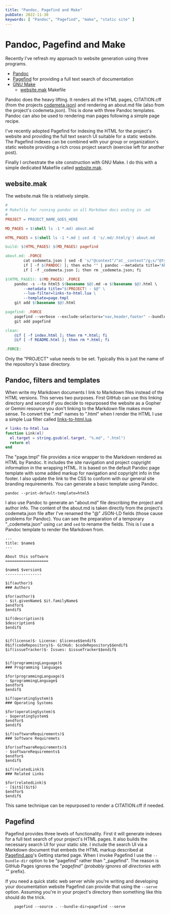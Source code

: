 ```yaml
---
title: "Pandoc, Pagefind and Make"
pubDate: 2022-11-30
keywords: [ "Pandoc", "Pagefind", "make", "static site" ]
---
```


# Pandoc, Pagefind and Make

Recently I've refresh my approach to website generation using three programs.

- [Pandoc](https://pandoc.org)
- [Pagefind](https://pagefind.app) for providing a full text search of documentation
- [GNU Make](https://www.gnu.org/software/make/)
    - [website.mak](website.mak) Makefile

Pandoc does the heavy lifting. It renders all the HTML pages, CITATION.cff (from the projects [codemeta.json](codemeta.github.io "codemeta.json is a metadata documentation schema for documenting software projects")) and rendering an about.md file (also from the project's codemeta.json). This is done with three Pandoc templates. Pandoc can also be used to rendering man pages following a simple page recipe.

I've recently adopted Pagefind for indexing the HTML for the project's website and providing the full text search UI suitable for a static website. The Pagefind indexes can be combined with your group or organization's static website providing a rich cross project search (exercise left for another post).

Finally I orchestrate the site construction with GNU Make. I do this with a simple dedicated Makefile called [website.mak](#website.mak).


## website.mak

The website.mak file is relatively simple.

```makefile
#
# Makefile for running pandoc on all Markdown docs ending in .md
#
PROJECT = PROJECT_NAME_GOES_HERE

MD_PAGES = $(shell ls -1 *.md) about.md

HTML_PAGES = $(shell ls -1 *.md | sed -E 's/.md/.html/g') about.md

build: $(HTML_PAGES) $(MD_PAGES) pagefind

about.md: .FORCE
        cat codemeta.json | sed -E 's/"@context"/"at__context"/g;s/"@type"/"at__type"/g;s/"@id"/"at__id"/g' >_codemeta.json
        if [ -f $(PANDOC) ]; then echo "" | pandoc --metadata title="About $(PROJECT)" --metadata-file=_codemeta.json --template codemeta-md.tmpl >about.md; fi
        if [ -f _codemeta.json ]; then rm _codemeta.json; fi

$(HTML_PAGES): $(MD_PAGES) .FORCE
	pandoc -s --to html5 $(basename $@).md -o $(basename $@).html \
		--metadata title="$(PROJECT) - $@" \
	    --lua-filter=links-to-html.lua \
	    --template=page.tmpl
	git add $(basename $@).html

pagefind: .FORCE
	pagefind --verbose --exclude-selectors="nav,header,footer" --bundle-dir ./pagefind --source .
	git add pagefind

clean:
	@if [ -f index.html ]; then rm *.html; fi
	@if [ -f README.html ]; then rm *.html; fi

.FORCE:
```

Only the "PROJECT" value needs to be set. Typically this is just the name of the repository's base directory.

## Pandoc, filters and templates

When write my Markdown documents I link to Markdown files instead of the HTML versions. This serves two purposes. First GitHub can use this linking directory and second if you decide to repurposed the website as a Gopher or Gemini resource
you don't linking to the Markdown file makes more sense.  To convert the ".md" names to ".html" when I render the HTML I use a simple Lua filter called [links-to-html.lua](https://stackoverflow.com/questions/40993488/convert-markdown-links-to-html-with-pandoc#49396058 "see the stackoverflow answer that shows this technique").

```lua
# links-to-html.lua
function Link(el)
  el.target = string.gsub(el.target, "%.md", ".html")
  return el
end
```

The "page.tmpl" file provides a nice wrapper to the Markdown rendered as HTML by Pandoc. It includes the site navigation and project copyright information in the wrapping HTML. It is based on the default Pandoc page template with some added markup for navigation and copyright info in the footer. I also update the link to the CSS to conform with our general site branding requirements. You can generate a basic template using Pandoc.

```shell
pandoc --print-default-template=html5
```

I also use Pandoc to generate an "about.md" file describing the project and author info.  The content of the about.md is taken directly from the project's codemeta.json file after I've renamed the "@" JSON-LD fields (those cause problems for Pandoc). You can see the preparation of a temporary "_codemeta.json" using `cat` and `sed` to rename the fields. This is I use a Pandoc template to render the Markdown from.

```pandoc
---
title: $name$
---

About this software
===================

$name$ $version$
----------------

$if(author)$
### Authors

$for(author)$
- $it.givenName$ $it.familyName$
$endfor$
$endif$

$if(description)$
$description$
$endif$


$if(license)$- License: $license$$endif$
0$if(codeRepository)$- GitHub: $codeRepository$$endif$
$if(issueTracker)$- Issues: $issueTracker$$endif$


$if(programmingLanguage)$
### Programming languages

$for(programmingLanguage)$
- $programmingLanguage$
$endfor$
$endif$

$if(operatingSystem)$
### Operating Systems

$for(operatingSystem)$
- $operatingSystem$
$endfor$
$endif$

$if(softwareRequirements)$
### Software Requiremets

$for(softwareRequirements)$
- $softwareRequirements$
$endfor$
$endif$

$if(relatedLink)$
### Related Links

$for(relatedLink)$
- [$it$]($it$)
$endfor$
$endif$
```

This same technique can be repurposed to render a CITATION.cff if needed.

## Pagefind

Pagefind provides three levels of functionality. First it will generate indexes for a full text search of your
project's HTML pages. It also builds the necessary search UI for your static site. I include the search UI via a
Markdown document that embeds the HTML markup described at [Pagefind.app](https://pagefind.app/docs/)'s Getting started
page.  When I invoke Pagefind I use the `--bundle-dir` option to be "pagefind" rather than "_pagefind".  The reason is GitHub Pages ignores the "_pagefind" (probably ignores all directories with "_" prefix).

If you need a quick static web server while you're writing and developing your documentation website Pagefind can
provide that using the `--serve` option. Assuming you're in your project's directory then something like this should do the trick.

```shell
    pagefind --source . --bundle-dir=pagefind --serve
```
